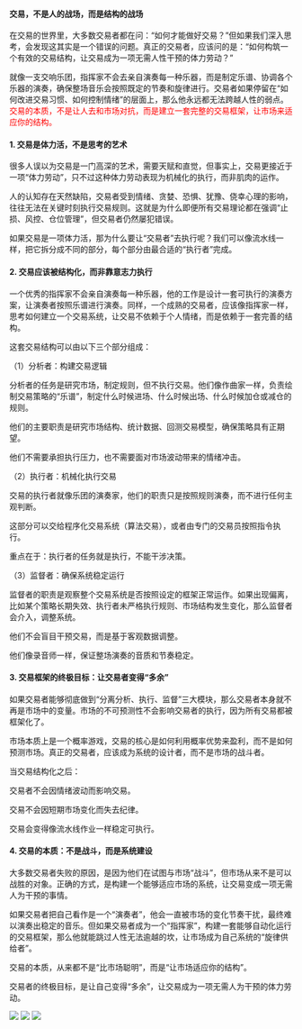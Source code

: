 #### 交易，不是人的战场，而是结构的战场

在交易的世界里，大多数交易者都在问：“如何才能做好交易？”但如果我们深入思考，会发现这其实是一个错误的问题。真正的交易者，应该问的是：“如何构筑一个有效的交易结构，让交易成为一项无需人性干预的体力劳动？”

就像一支交响乐团，指挥家不会去亲自演奏每一种乐器，而是制定乐谱、协调各个乐器的演奏，确保整场音乐会按照既定的节奏和旋律进行。交易者如果停留在“如何改进交易习惯、如何控制情绪”的层面上，那么他永远都无法跨越人性的弱点。<font color="red"> 交易的本质，不是让人去和市场对抗，而是建立一套完整的交易框架，让市场来适应你的结构。 </font>

#### 1. 交易是体力活，不是思考的艺术

很多人误以为交易是一门高深的艺术，需要天赋和直觉，但事实上，交易更接近于一项“体力劳动”，只不过这种体力劳动表现为机械化的执行，而非肌肉的运作。

人的认知存在天然缺陷，交易者受到情绪、贪婪、恐惧、犹豫、侥幸心理的影响，往往无法在关键时刻执行交易规则。这就是为什么即便所有交易理论都在强调“止损、风控、仓位管理”，但交易者仍然屡犯错误。

如果交易是一项体力活，那为什么要让“交易者”去执行呢？我们可以像流水线一样，把它拆分成不同的部分，每个部分由最合适的“执行者”完成。

#### 2. 交易应该被结构化，而非靠意志力执行

一个优秀的指挥家不会亲自演奏每一种乐器，他的工作是设计一套可执行的演奏方案，让演奏者按照乐谱进行演奏。同样，一个成熟的交易者，应该像指挥家一样，思考如何建立一个交易系统，让交易不依赖于个人情绪，而是依赖于一套完善的结构。

这套交易结构可以由以下三个部分组成：

（1）分析者：构建交易逻辑

分析者的任务是研究市场，制定规则，但不执行交易。他们像作曲家一样，负责绘制交易策略的“乐谱”，制定什么时候进场、什么时候出场、什么时候加仓或减仓的规则。

他们的主要职责是研究市场结构、统计数据、回测交易模型，确保策略具有正期望。

他们不需要承担执行压力，也不需要面对市场波动带来的情绪冲击。

（2）执行者：机械化执行交易

交易的执行者就像乐团的演奏家，他们的职责只是按照规则演奏，而不进行任何主观判断。

这部分可以交给程序化交易系统（算法交易），或者由专门的交易员按照指令执行。

重点在于：执行者的任务就是执行，不能干涉决策。

（3）监督者：确保系统稳定运行

监督者的职责是观察整个交易系统是否按照设定的框架正常运作。如果出现偏离，比如某个策略长期失效、执行者未严格执行规则、市场结构发生变化，那么监督者会介入，调整系统。

他们不会盲目干预交易，而是基于客观数据调整。

他们像录音师一样，保证整场演奏的音质和节奏稳定。

#### 3. 交易框架的终极目标：让交易者变得“多余”

如果交易者能够彻底做到“分离分析、执行、监督”三大模块，那么交易者本身就不再是市场中的变量。市场的不可预测性不会影响交易者的执行，因为所有交易都被框架化了。

市场本质上是一个概率游戏，交易的核心是如何利用概率优势来盈利，而不是如何预测市场。真正的交易者，应该成为系统的设计者，而不是市场的战斗者。

当交易结构化之后：

交易者不会因情绪波动而影响交易。

交易不会因短期市场变化而失去纪律。

交易会变得像流水线作业一样稳定可执行。

#### 4. 交易的本质：不是战斗，而是系统建设

大多数交易者失败的原因，是因为他们在试图与市场“战斗”，但市场从来不是可以战胜的对象。正确的方式，是构建一个能够适应市场的系统，让交易变成一项无需人为干预的事情。

如果交易者把自己看作是一个“演奏者”，他会一直被市场的变化节奏干扰，最终难以演奏出稳定的音乐。但如果交易者成为一个“指挥家”，构建一套能够自动化运行的交易框架，那么他就能跳过人性无法逾越的坎，让市场成为自己系统的“旋律供给者”。

交易的本质，从来都不是“比市场聪明”，而是“让市场适应你的结构”。

交易者的终极目标，是让自己变得“多余”，让交易成为一项无需人为干预的体力劳动。

<img src='images/161739375089_.pic.jpg'></src>
<img src='images/171739375090_.pic.jpg'></src>
<img src='images/181739375092_.pic.jpg'></src>
